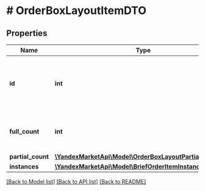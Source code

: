 # # OrderBoxLayoutItemDTO

## Properties

Name | Type | Description | Notes
------------ | ------------- | ------------- | -------------
**id** | **int** | Идентификатор товара в заказе.  {% cut \&quot;Где его взять\&quot; %}  Идентификатор приходит в ответе на запрос [GET campaigns/{campaignId}/orders/{orderId}](../../reference/orders/getOrder.md) и в запросе Маркета [POST order/accept](../../pushapi/reference/orderAccept.md) — параметр &#x60;id&#x60; в &#x60;items&#x60;.  {% endcut %}   |
**full_count** | **int** | Количество единиц товара в коробке.  Используйте это поле, если в коробке поедут целые товары, не разделенные на части. Не используйте это поле одновременно с &#x60;partialCount&#x60;. | [optional]
**partial_count** | [**\YandexMarketApi\Model\OrderBoxLayoutPartialCountDTO**](OrderBoxLayoutPartialCountDTO.md) |  | [optional]
**instances** | [**\YandexMarketApi\Model\BriefOrderItemInstanceDTO[]**](BriefOrderItemInstanceDTO.md) | Переданные вами коды маркировки. | [optional]

[[Back to Model list]](../../README.md#models) [[Back to API list]](../../README.md#endpoints) [[Back to README]](../../README.md)
